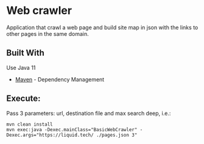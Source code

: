 # Web crawler
Application that crawl a web page and build site map in json with the links to other pages in the same domain.

## Built With
Use Java 11

* [Maven](https://maven.apache.org/) - Dependency Management

## Execute:
Pass 3 parameters: url, destination file and max search deep, i.e.:
```
mvn clean install
mvn exec:java -Dexec.mainClass="BasicWebCrawler" -Dexec.args="https://liquid.tech/ ./pages.json 3"
```
